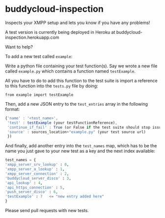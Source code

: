 buddycloud-inspection
=====================

Inspects your XMPP setup and lets you know if you have any problems!

A test version is currently being deployed in Heroku at buddycloud-inspection.herokuapp.com

Want to help?

To add a new test called ```example```:

Write a python file containing your test function(s). Say we wrote a new file called ```example.py``` which contains a function named ```testExample```.

All you have to do to add this function to the test suite is import a reference to this function into the ```tests.py``` file by doing:

```from example import testExample```

Then, add a new JSON entry to the ```test_entries``` array in the following format:

```javascript
{'name' : '<test_name>',
 'test' : testExample (your testFunctionReference),
 'continue_if_fail' : True (or False if the test suite should stop issuing tests if this test fails),
 'source' : sources_location+"example.py" (your test source url) 
 })
```
And finally, add another entry into the ```test_names``` map, which has to be the name you just gave to your new test as a key and the next index available:

```python
test_names = {
'xmpp_server_srv_lookup' : 0,
'xmpp_server_a_lookup' : 1,
'xmpp_server_connection' : 2,
'buddycloud_server_disco' : 3,
'api_lookup' : 4,
'api_https_connection' : 5,
'push_server_disco' : 6,
'testExample' : 7   <= "new entry added here"
}
```

Please send pull requests with new tests.
